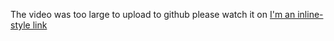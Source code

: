 The video was too large to upload to github please watch it on
[I'm an inline-style link](https://www.youtube.com/watch?v=-5Y09pdTEY0&feature=youtu.be)

